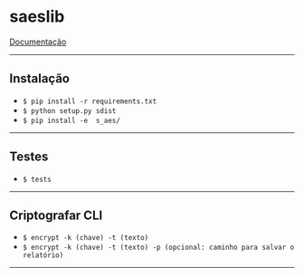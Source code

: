 # saeslib #

[Documentação](https://s-aes.readthedocs.io/en/latest/)

***


## Instalação ##

* ``` $ pip install -r requirements.txt ```
* ``` $ python setup.py sdist ```
* ``` $ pip install -e  s_aes/ ```

***


## Testes ##

* ``` $ tests ```

***


## Criptografar CLI ##

* ``` $ encrypt -k (chave) -t (texto) ```
* ``` $ encrypt -k (chave) -t (texto) -p (opcional: caminho para salvar o relatório) ```

***

